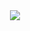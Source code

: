 <div align="center">
  <img src="https://visitor-badge.laobi.icu/badge?page_id=Enriccou.visitor-badge"  />
</div>
